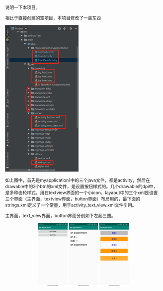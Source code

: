 说明一下本项目。

相比于直接创建的空项目，本项目修改了一些东西

<img src="README.assets/image-20210810105207769.png" alt="image-20210810105207769" style="zoom:50%;" />

如上图中，首先是myapplication1中的三个java文件，都是activity，然后在drawable中的3个btn的xml文件，是设置按钮样式的。几个drawable的dpi中，是多种齿轮样式，用在textview界面的一个小icon，layaout中的三个xml是设置三个界面（主界面，textview界面，button界面）布局用的，最下面的strings.xml定义了一个常量，用于activity_text_view.xml文件引用。

主界面，text_view界面，button界面分别如下左起三图。

<center class="half">
	<img src="README.assets/image-20210810105934431.png" alt="image-20210810105934431" style="zoom: 20%;" />
	<img src="README.assets/image-20210810110024512.png" alt="image-20210810110024512" style="zoom:20%;" />
    <img src="README.assets/image-20210810110017786.png" alt="image-20210810110017786" style="zoom:20%;" />
</center>






